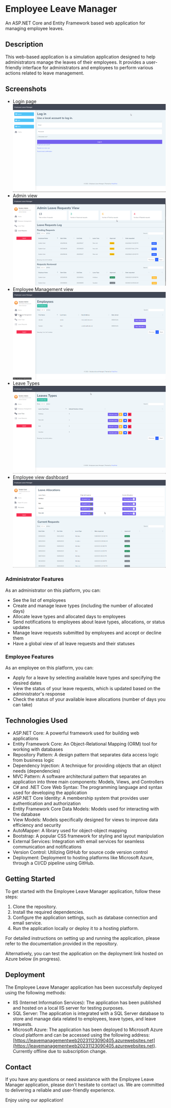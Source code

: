 # Employee Leave Manager

An ASP.NET Core and Entity Framework based web application for managing employee leaves.

## Description

This web-based application is a simulation application designed to help administrators manage the leaves of their employees. It provides a user-friendly interface for administrators and employees to perform various actions related to leave management.

## Screenshots

- Login page
  ![Login-page](https://github.com/m3c-ode/LeaveManagementApp/blob/main/Screenshots/elm-1.png)
- Admin view
  ![Admin-page](https://github.com/m3c-ode/LeaveManagementApp/blob/main/Screenshots/elm-2.png)
- Employee Management view
  ![employee-Management-page](https://github.com/m3c-ode/LeaveManagementApp/blob/main/Screenshots/elm-3.png)
- Leave Types
  ![Leave-types-page](https://github.com/m3c-ode/LeaveManagementApp/blob/main/Screenshots/elm-4.png)
- Employee view dashboard
  ![Employee-view-page](https://github.com/m3c-ode/LeaveManagementApp/blob/main/Screenshots/elm-5.png)

### Administrator Features

As an administrator on this platform, you can:

- See the list of employees
- Create and manage leave types (including the number of allocated days)
- Allocate leave types and allocated days to employees
- Send notifications to employees about leave types, allocations, or status updates
- Manage leave requests submitted by employees and accept or decline them
- Have a global view of all leave requests and their statuses

### Employee Features

As an employee on this platform, you can:

- Apply for a leave by selecting available leave types and specifying the desired dates
- View the status of your leave requests, which is updated based on the administrator's response
- Check the status of your available leave allocations (number of days you can take)

## Technologies Used

- ASP.NET Core: A powerful framework used for building web applications
- Entity Framework Core: An Object-Relational Mapping (ORM) tool for working with databases
- Repository Pattern: A design pattern that separates data access logic from business logic
- Dependency Injection: A technique for providing objects that an object needs (dependencies)
- MVC Pattern: A software architectural pattern that separates an application into three main components: Models, Views, and Controllers
- C# and .NET Core Web Syntax: The programming language and syntax used for developing the application
- ASP.NET Core Identity: A membership system that provides user authentication and authorization
- Entity Framework Core Data Models: Models used for interacting with the database
- View Models: Models specifically designed for views to improve data efficiency and security
- AutoMapper: A library used for object-object mapping
- Bootstrap: A popular CSS framework for styling and layout manipulation
- External Services: Integration with email services for seamless communication and notifications
- Version Control: Utilizing GitHub for source code version control
- Deployment: Deployment to hosting platforms like Microsoft Azure, through a CI/CD pipeline using GitHub.

## Getting Started

To get started with the Employee Leave Manager application, follow these steps:

1. Clone the repository.
2. Install the required dependencies.
3. Configure the application settings, such as database connection and email service.
4. Run the application locally or deploy it to a hosting platform.

For detailed instructions on setting up and running the application, please refer to the documentation provided in the repository.

Alternatively, you can test the application on the deployment link hosted on Azure below (in progress).

## Deployment

The Employee Leave Manager application has been successfully deployed using the following methods:

- IIS (Internet Information Services): The application has been published and hosted on a local IIS server for testing purposes.
- SQL Server: The application is integrated with a SQL Server database to store and manage data related to employees, leave types, and leave requests.
- Microsoft Azure: The application has been deployed to Microsoft Azure cloud platform and can be accessed using the following address: [https://leavemanagementweb20231123090405.azurewebsites.net](https://leavemanagementweb20231123090405.azurewebsites.net). Currently offline due to subscription change.

## Contact

If you have any questions or need assistance with the Employee Leave Manager application, please don't hesitate to contact us. We are committed to delivering a reliable and user-friendly experience.

Enjoy using our application!

